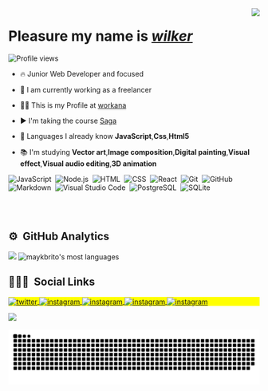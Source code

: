  <img align="right" height="300em" src="https://uploads.spiritfanfiction.com/historias/capitulos/201808/a-biblioteca-do-amor-14120768-290820180126.gif"/>
  </div>
 <h1 align="left">Pleasure my name is <a href="https://www.workana.com/freelancer/bae8fa5d192be3ecd7608c10d05ab276"><i>wilker</i></a></h1>

 <p align="left"> <img src="https://komarev.com/ghpvc/?username=ModernoProgramer&color=yellow" alt="Profile views" /> </p>

- 🔥 Junior Web Developer and focused

- 🔭 I am currently working as a freelancer

- 👨‍💻 This is my Profile at [workana ](https://www.workana.com/freelancer/bae8fa5d192be3ecd7608c10d05ab276)

- ▶️ I'm taking the course [Saga ](https://www.saga.com.br/cursos?utm_id=google)

- 💬 Languages ​​I already know
**JavaScript**,**Css**,**Html5**

- 📚 I'm studying
**Vector art**,**Image composition**,**Digital painting**,**Visual effect**,**Visual audio editing**,**3D animation**

![JavaScript](https://img.shields.io/badge/-JavaScript-05122A?style=flat&logo=javascript)&nbsp;
![Node.js](https://img.shields.io/badge/-Node.js-05122A?style=flat&logo=node.js)&nbsp;
![HTML](https://img.shields.io/badge/-HTML-05122A?style=flat&logo=HTML5)&nbsp;
![CSS](https://img.shields.io/badge/-CSS-05122A?style=flat&logo=CSS3&logoColor=1572B6)&nbsp;
![React](https://img.shields.io/badge/-React-05122A?style=flat&logo=react)&nbsp;
![Git](https://img.shields.io/badge/-Git-05122A?style=flat&logo=git)&nbsp;
![GitHub](https://img.shields.io/badge/-GitHub-05122A?style=flat&logo=github)&nbsp;
![Markdown](https://img.shields.io/badge/-Markdown-05122A?style=flat&logo=markdown)&nbsp;
![Visual Studio Code](https://img.shields.io/badge/-Visual%20Studio%20Code-05122A?style=flat&logo=visual-studio-code&logoColor=007ACC)&nbsp;
![PostgreSQL](https://img.shields.io/badge/-PostgreSQL-05122A?style=flat&logo=postgresql)&nbsp;
![SQLite](https://img.shields.io/badge/-SQLite-05122A?style=flat&logo=sqlite)&nbsp;
<div> 
<br><br>

## ⚙️ &nbsp;GitHub Analytics

<p align="left">
<img width="530em" src="https://github-readme-stats.vercel.app/api?username=ModernoProgramer&show_icons=true&theme=vision-friendly-dark"/>
<img width="530em" src="https://github-readme-stats.vercel.app/api/top-langs/?username=ModernoProgramer&layout=compact&theme=vision-friendly-dark" alt="maykbrito's most languages"/>
</p>

 
## 👨🏽‍🦲 &nbsp;Social Links

<p align="left" style="background:yellow">
<a href="https://twitter.com/ModernoProgram" target="_blank">
  <img align="center" src="https://img.shields.io/badge/-Wilker-05122A?style=flat&logo=twitter" alt="twitter"/>  
</a>
<a href="instagram.com/wilker_junio200/" target="_blank">
 <img align="center" src="https://img.shields.io/badge/-Wilker-05122A?style=flat&logo=instagram" alt="instagram"/>
</a>
 <a href="" target="_blank">
 <img align="center" src="https://img.shields.io/badge/-Wilker-05122A?style=flat&logo=discord" alt="instagram"/>
</a>
 </a>
 <a href="https://github.com/ModernoProgramer" target="_blank">
 <img align="center" src="https://img.shields.io/badge/-Wilker-05122A?style=flat&logo=github" alt="instagram"/>
</a>
 </a>
 <a href="https://wa.me/5561995809899" target="_blank">
 <img align="center" src="https://img.shields.io/badge/-Wilker-05122A?style=flat&logo=Whatsapp" alt="instagram"/>
</a>
</p>
 <img width="500em" src="https://github-readme-twitter-gazf.vercel.app/api?id=ModernoProgram&layout=wide&show_reply=off&show_retweet=off" />
</div>

  ![Snake animation](https://github.com/ModernoProgramer/ModernoProgramer/blob/output/github-contribution-grid-snake.svg)
